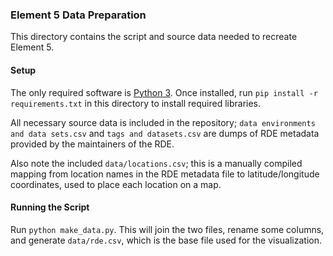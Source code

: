 ### Element 5 Data Preparation

This directory contains the script and source data needed to recreate Element 5.

#### Setup
The only required software is [Python 3](https://www.python.org/downloads/).  Once installed, run `pip install -r requirements.txt` in this directory to install required libraries.

All necessary source data is included in the repository; `data environments and data sets.csv` and `tags and datasets.csv` are dumps of RDE metadata provided by the maintainers of the RDE.

Also note the included `data/locations.csv`; this is a manually compiled mapping from location names in the RDE metadata file to latitude/longitude coordinates, used to place each location on a map.

#### Running the Script
Run `python make_data.py`.  This will join the two files, rename some columns, and generate `data/rde.csv`, which is the base file used for the visualization.
